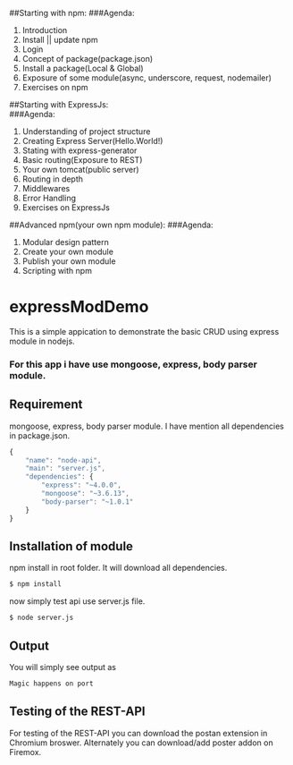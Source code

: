 ##Starting with npm: 
###Agenda: 
1.  Introduction
2.  Install || update npm
3.  Login
4.  Concept of package(package.json)
5.  Install a package(Local & Global)
6.  Exposure of some module(async, underscore, request, nodemailer)
7.  Exercises on npm

##Starting with ExpressJs:  
###Agenda: 
1.  Understanding of project structure
2.  Creating Express Server(Hello.World!)
3.  Stating with express-generator
4.  Basic routing(Exposure to REST)
5.  Your own tomcat(public server)
6.  Routing in depth
7.  Middlewares
8.  Error Handling
9.  Exercises on ExpressJs


##Advanced npm(your own npm module): 
###Agenda: 
1.  Modular design pattern
2.  Create your own module
3.  Publish your own module
4.  Scripting with npm


expressModDemo
==============

This is a simple appication to demonstrate the basic CRUD using express module in nodejs. 


### For this app i have use mongoose, express, body parser module. 

Requirement
------------
mongoose, express, body parser module. I have mention all dependencies in package.json.

``` javascript
{
    "name": "node-api",
    "main": "server.js",
    "dependencies": {
        "express": "~4.0.0",
        "mongoose": "~3.6.13",
        "body-parser": "~1.0.1"
    }
}
```

Installation of module
------------
npm install in root folder. It will download all dependencies.

``` bash
$ npm install
```
now simply test api use server.js file. 

``` bash
$ node server.js 
```
Output
-------
You will simply see output as

``` bash
Magic happens on port
```
Testing of the REST-API
------------
For testing of the REST-API you can download the postan extension in Chromium broswer. Alternately you can download/add poster addon on Firemox.


[NodeJS]: http://nodejs.org

